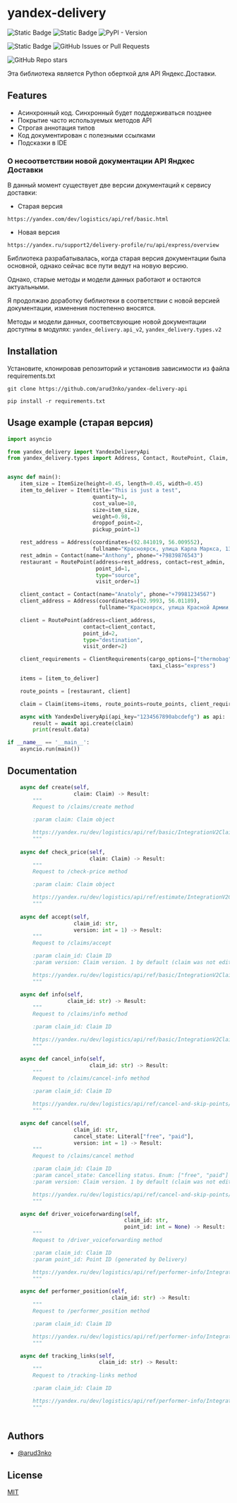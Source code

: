
# yandex-delivery
![Static Badge](https://img.shields.io/badge/API-v2-green?style=flat-square)
![Static Badge](https://img.shields.io/badge/master-v1.0.4-green?style=flat-square&logo=github)
![PyPI - Version](https://img.shields.io/pypi/v/yandex-delivery-api?style=flat-square&logo=pypi&logoColor=yellow&color=darkgoldenrod)

![Static Badge](https://img.shields.io/badge/status-WIP-yellow?style=flat)
![GitHub Issues or Pull Requests](https://img.shields.io/github/issues-pr/arud3nko/yandex-delivery-api?style=flat-square)

![GitHub Repo stars](https://img.shields.io/github/stars/arud3nko/yandex-delivery-api)

Эта библиотека является Python оберткой для API Яндекс.Доставки.

## Features

- Асинхронный код. Синхронный будет поддерживаться позднее
- Покрытие часто используемых методов API
- Строгая аннотация типов
- Код документирован с полезными ссылками
- Подсказки в IDE


### О несоответствии новой документации API Яндкес Доставки
В данный момент существует две версии документаций к сервису доставки:
- Старая версия
```
https://yandex.com/dev/logistics/api/ref/basic.html
```
- Новая версия
```
https://yandex.ru/support2/delivery-profile/ru/api/express/overview
```

Библиотека разрабатывалась, когда старая версия документации была основной, однако сейчас все пути ведут на новую версию. 

Однако, старые методы и модели данных работают и остаются актуальными.

Я продолжаю доработку библиотеки в соответствии с новой версией документации, изменения постепенно вносятся.

Методы и модели данных, соответсвующие новой документации доступны в модулях:
```yandex_delivery.api_v2```, ```yandex_delivery.types.v2```


## Installation

Установите, клонировав репозиторий и установив зависимости из файла requirements.txt

```
git clone https://github.com/arud3nko/yandex-delivery-api
```
```
pip install -r requirements.txt
```
    
## Usage example (старая версия)

```python
import asyncio

from yandex_delivery import YandexDeliveryApi
from yandex_delivery.types import Address, Contact, RoutePoint, Claim, ClientRequirements, Item, ItemSize


async def main():
    item_size = ItemSize(height=0.45, length=0.45, width=0.45)
    item_to_deliver = Item(title="This is just a test",
                           quantity=1,
                           cost_value=10,
                           size=item_size,
                           weight=0.98,
                           droppof_point=2,
                           pickup_point=1)

    rest_address = Address(coordinates=(92.841019, 56.009552),
                           fullname="Красноярск, улица Карла Маркса, 134")
    rest_admin = Contact(name="Anthony", phone="+79839876543")
    restaurant = RoutePoint(address=rest_address, contact=rest_admin,
                            point_id=1,
                            type="source",
                            visit_order=1)

    client_contact = Contact(name="Anatoly", phone="+79981234567")
    client_address = Address(coordinates=(92.9993, 56.01189),
                             fullname="Красноярск, улица Красной Армии, 21")

    client = RoutePoint(address=client_address,
                        contact=client_contact,
                        point_id=2,
                        type="destination",
                        visit_order=2)

    client_requirements = ClientRequirements(cargo_options=["thermobag", "auto_courier"],
                                             taxi_class="express")

    items = [item_to_deliver]

    route_points = [restaurant, client]

    claim = Claim(items=items, route_points=route_points, client_requirements=client_requirements)

    async with YandexDeliveryApi(api_key="1234567890abcdefg") as api:
        result = await api.create(claim)
        print(result.data)

if __name__ == '__main__':
    asyncio.run(main())
```

## Documentation

```python
    async def create(self,
                     claim: Claim) -> Result:
        """
        Request to /claims/create method

        :param claim: Claim object

        https://yandex.ru/dev/logistics/api/ref/basic/IntegrationV2ClaimsCreate.html
        """
    
    async def check_price(self,
                          claim: Claim) -> Result:
        """
        Request to /check-price method

        :param claim: Claim object

        https://yandex.ru/dev/logistics/api/ref/estimate/IntegrationV2CheckPrice.html
        """
    
    async def accept(self,
                     claim_id: str,
                     version: int = 1) -> Result:
        """
        Request to /claims/accept

        :param claim_id: Claim ID
        :param version: Claim version. 1 by default (claim was not edited)

        https://yandex.ru/dev/logistics/api/ref/basic/IntegrationV2ClaimsAccept.html
        """

    async def info(self,
                   claim_id: str) -> Result:
        """
        Request to /claims/info method

        :param claim_id: Claim ID

        https://yandex.ru/dev/logistics/api/ref/basic/IntegrationV2ClaimsInfo.html
        """

    async def cancel_info(self,
                          claim_id: str) -> Result:
        """
        Request to /claims/cancel-info method

        :param claim_id: Claim ID

        https://yandex.ru/dev/logistics/api/ref/cancel-and-skip-points/IntegrationV2ClaimsCancelInfo.html
        """

    async def cancel(self,
                     claim_id: str,
                     cancel_state: Literal["free", "paid"],
                     version: int = 1) -> Result:
        """
        Request to /claims/cancel method

        :param claim_id: Claim ID
        :param cancel_state: Cancelling status. Enum: ["free", "paid"]
        :param version: Claim version. 1 by default (claim was not edited)

        https://yandex.ru/dev/logistics/api/ref/cancel-and-skip-points/IntegrationV2ClaimsCancelInfo.html
        """

    async def driver_voiceforwarding(self,
                                     claim_id: str,
                                     point_id: int = None) -> Result:
        """
        Request to /driver_voiceforwarding method

        :param claim_id: Claim ID
        :param point_id: Point ID (generated by Delivery)

        https://yandex.ru/dev/logistics/api/ref/performer-info/IntegrationV2DriverVoiceForwarding.html
        """

    async def performer_position(self,
                                 claim_id: str) -> Result:
        """
        Request to /performer_position method

        :param claim_id: Claim ID

        https://yandex.ru/dev/logistics/api/ref/performer-info/IntegrationV2ClaimsPerformerPosition.html
        """

    async def tracking_links(self,
                             claim_id: str) -> Result:
        """
        Request to /tracking-links method

        :param claim_id: Claim ID

        https://yandex.ru/dev/logistics/api/ref/performer-info/IntegrationV2ClaimsTrackingLinks.html
        """ 
    
```


## Authors

- [@arud3nko](https://www.github.com/arud3nko)


## License

[MIT](https://opensource.org/license/mit/)

